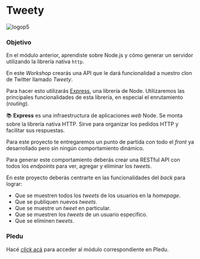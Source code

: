 # Tweety

![logop5](https://p5-hall-of-fame.s3.amazonaws.com/p5logo.png)

### Objetivo

En el módulo anterior, aprendiste sobre Node.js y cómo generar un servidor utilizando la librería nativa `http`.

En este _Workshop_ crearás una API que le dará funcionalidad a nuestro clon de Twitter llamado _Tweety_.

Para hacer esto utilizarás [Express](https://expressjs.com/es/), una librería de Node. Utilizaremos las principales funcionalidades de esta librería, en especial el enrutamiento (_routing_). 

📚 <strong>Express</strong> es una infraestructura de aplicaciones <em>web</em> Node. Se monta sobre la librería nativa HTTP. Sirve para organizar los pedidos HTTP y facilitar sus respuestas.

Para este proyecto te entregaremos un punto de partida con todo el _front_ ya desarrollado pero sin ningún comportamiento dinámico. 

Para generar este comportamiento deberás crear una RESTful API con todos los _endpoints_ para ver, agregar y eliminar los _tweets_.

En este proyecto deberás centrarte en las funcionalidades del _back_ para lograr:

- Que se muestren todos los _tweets_ de los usuarios en la _homepage_.
- Que se publiquen nuevos _tweets_.
- Que se muestre un _tweet_ en particular.
- Que se muestren los _tweets_ de un usuario específico.
- Que se eliminen _tweets_.

### Pledu

Hacé [_click_ acá](https://pledu.plataforma5.la/bootcamp/07---tweety/objetivo-05bbd0a8) para acceder al módulo correspondiente en Pledu.
